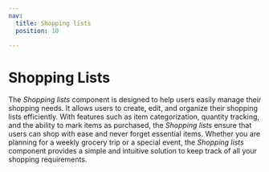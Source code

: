 ```yaml
---
nav:
  title: Shopping lists
  position: 10

---
```


# Shopping Lists

The *Shopping lists* component is designed to help users easily manage their shopping needs. It allows users to create, edit, and organize their shopping lists efficiently. With features such as item categorization, quantity tracking, and the ability to mark items as purchased, the *Shopping lists* ensure that users can shop with ease and never forget essential items. Whether you are planning for a weekly grocery trip or a special event, the *Shopping lists* component provides a simple and intuitive solution to keep track of all your shopping requirements.